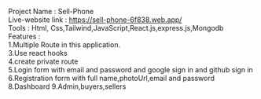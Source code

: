 Project Name : Sell-Phone\
Live-website link : https://sell-phone-6f838.web.app/ \
Tools : Html, Css,Tailwind,JavaScript,React.js,express.js,Mongodb \
Features : \
1.Multiple Route in this application.\
3.Use react hooks\
4.create private route\
5.Login form with email and password and google sign in and github sign in\
6.Registration form with full name,photoUrl,email and password \
8.Dashboard
9.Admin,buyers,sellers
